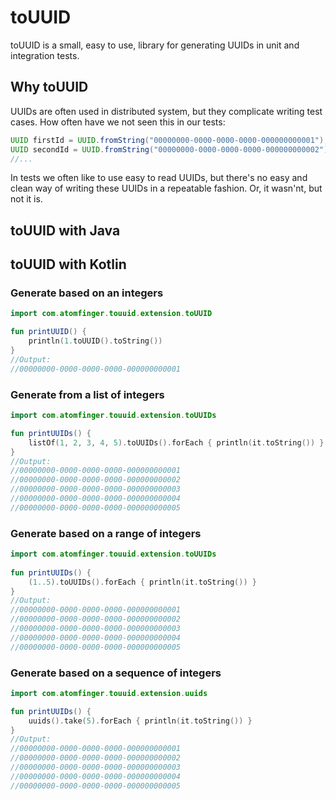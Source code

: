 # toUUID

toUUID is a small, easy to use, library for generating UUIDs in unit and integration tests.

## Why toUUID

UUIDs are often used in distributed system, but they complicate writing test cases. How often have we not seen this in our tests:

```java
UUID firstId = UUID.fromString("00000000-0000-0000-0000-000000000001");
UUID secondId = UUID.fromString("00000000-0000-0000-0000-000000000002");
//...
```

In tests we often like to use easy to read UUIDs, but there's no easy and clean way of writing these UUIDs in a repeatable fashion. Or, it wasn'nt, but not it is.

## toUUID with Java

## toUUID with Kotlin

### Generate based on an integers
```kotlin
import com.atomfinger.touuid.extension.toUUID

fun printUUID() {
    println(1.toUUID().toString())
}
//Output:
//00000000-0000-0000-0000-000000000001
```

### Generate from a list of integers
```kotlin 
import com.atomfinger.touuid.extension.toUUIDs

fun printUUIDs() {
    listOf(1, 2, 3, 4, 5).toUUIDs().forEach { println(it.toString()) }
}
//Output:
//00000000-0000-0000-0000-000000000001
//00000000-0000-0000-0000-000000000002
//00000000-0000-0000-0000-000000000003
//00000000-0000-0000-0000-000000000004
//00000000-0000-0000-0000-000000000005
```

### Generate based on a range of integers
```kotlin
import com.atomfinger.touuid.extension.toUUIDs
         
fun printUUIDs() {
    (1..5).toUUIDs().forEach { println(it.toString()) }
}
//Output:
//00000000-0000-0000-0000-000000000001
//00000000-0000-0000-0000-000000000002
//00000000-0000-0000-0000-000000000003
//00000000-0000-0000-0000-000000000004
//00000000-0000-0000-0000-000000000005
```

### Generate based on a sequence of integers 

```kotlin 
import com.atomfinger.touuid.extension.uuids

fun printUUIDs() {
    uuids().take(5).forEach { println(it.toString()) }
}
//Output:
//00000000-0000-0000-0000-000000000001
//00000000-0000-0000-0000-000000000002
//00000000-0000-0000-0000-000000000003
//00000000-0000-0000-0000-000000000004
//00000000-0000-0000-0000-000000000005
```